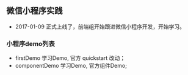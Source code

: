 ## 微信小程序实践
* 2017-01-09 正式上线了，前端组开始跟进微信小程序开发，开始学习。

### 小程序demo列表
* firstDemo  学习Demo, 官方 quickstart 改动；
* componentDemo 学习Demo, 官方组件Demo;
